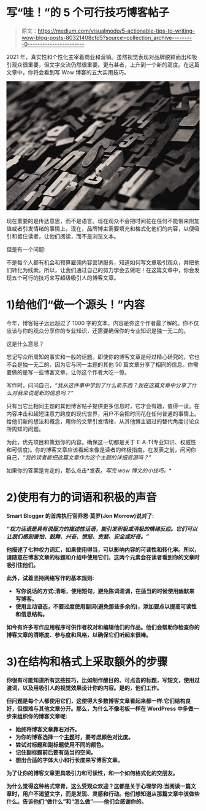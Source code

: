 # 写“哇！”的 5 个可行技巧博客帖子

> 原文：<https://medium.com/visualmodo/5-actionable-tips-to-writing-wow-blog-posts-80321408cfd5?source=collection_archive---------0----------------------->

2021 年，真实性和个性化主宰着商业和营销。虽然视觉表现对品牌脱颖而出和吸引观众很重要，但文字交流仍然很重要。更有甚者，上升到一个新的高度。在这篇文章中，你将会看到写 Wow 博客的五大实用技巧。

![](img/13de8b395dc78d4030bbd43d0c554cfa.png)

现在重要的是传达意思，而不是语言。现在观众不会把时间花在任何不能带来附加值或者引发情绪的事情上。现在，品牌博主需要填充和格式化他们的内容，以便吸引和留住读者，让他们阅读，而不是浏览文本。

但是有一个问题:

不是每个人都有机会和预算雇佣内容营销服务，知道如何写文章吸引观众，并把他们转化为线索。所以，让我们通过自己的努力学会去做吧！在这篇文章中，你会发现五个可行的技巧来写超级吸引人的博客文章。

# 1)给他们“做一个源头！”内容

今年，博客帖子远远超过了 1000 字的文本，内容是你这个作者最了解的。你不仅应该与你的观众分享你的专业知识，还需要确保你的专业知识是独一无二的。

这是什么意思？

忘记写众所周知的事实和一般的话题。即使你的博客文章是经过精心研究的，它也不会是独一无二的，因为它与同一主题的其他 50 篇文章分享了相同的信息。你需要做的是写一些博客文章，让你这个作者大吃一惊。

写作时，问问自己，*“我从这件事中学到了什么新东西？我在这篇文章中分享了什么对我来说是新的信息吗？”*

只有当它比相同主题的其他博客帖子提供更多信息时，它才会有趣，值得一读。在内容冲击和超短注意力跨度的现代世界，用户不会把时间花在任何普通的事情上。给他们新的想法和概念，用你的文章引发情绪，从其他博主错过的替代角度讨论众所周知的问题。

为此，优先项目和策划你的内容。确保这一切都是关于 E-A-T(专业知识、权威性和可信度)。你的博客文章应该看起来像是读者的终极指南。在发表之前，问问你自己，*“我的读者能把这篇文章作为这个主题的详细资源吗？”*

如果你的答案是肯定的，那么点击*发表。*写完 wow 博文的小技巧。**

# **2)使用有力的词语和积极的声音**

**Smart Blogger 的首席执行官乔恩·莫罗(Jon Morrow)说对了:**

***“权力话语是具有说服力的描述性话语，能引发积极或消极的情绪反应。它们可以让我们感到害怕、鼓舞、兴奋、愤怒、贪婪、安全或好奇。”***

**他描述了七种权力词汇，如果使用得当，可以影响内容的可读性和转化率。所以，请随意在博客文章的标题和介绍中使用它们，这两个元素会在读者看到你的文章时吸引住他们。**

**此外，试着坚持网络写作的基本规则:**

*   **写你说话的方式:清晰，使用短句，避免陈词滥调，在适当的时候使用幽默来写博客。**
*   ****使用主动语态**，不要过度使用副词(避免那些多余的)，添加要点以提高可读性和信息结构。**

**如今有许多写作应用程序可供作者校对和编辑他们的作品。他们会帮助你检查你的博客文章的清晰度、参与度和风格，以确保它们听起来很棒。**

# **3)在结构和格式上采取额外的步骤**

**你很有可能知道所有这些技巧，比如制作醒目的、可点击的标题，写短文，使用过渡词，以及用吸引人的视觉效果设计你的内容。是的，他们工作。**

**但问题是每个人都使用它们，这使得大多数博客文章看起来都一样:它们结构良好，但很难与其他文章分开。那么，为什么不像老板一样在 WordPress 中多做一步来组织你的博客文章呢:**

*   **始终将博客文章靠右对齐。**
*   **为你的博客选择一个[主题](https://visualmodo.com/wordpress-themes/)时，要考虑颜色对比度。**
*   **尝试对标题和副标题使用不同的颜色。**
*   **记住副标题前后要有适当的空间。**
*   **想出合适的字体大小和行长度来写博客文章。**

**为了让你的博客文章更具吸引力和可读性，**和一个如何格式化的**交朋友。**

**为什么觉得这种格式常青，这么受观众欢迎？这都是关于心理学的:当阅读一篇文章时，用户不渴望文字，而是发现、灵感和行动。他们想知道从那篇文章中该做些什么。告诉他们“做什么”和“怎么做”——他们会感谢你的。**